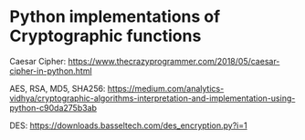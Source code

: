 # Python implementations of Cryptographic functions

Caesar Cipher: https://www.thecrazyprogrammer.com/2018/05/caesar-cipher-in-python.html

AES, RSA, MD5, SHA256: https://medium.com/analytics-vidhya/cryptographic-algorithms-interpretation-and-implementation-using-python-c90da275b3ab

DES: https://downloads.basseltech.com/des_encryption.py?i=1
